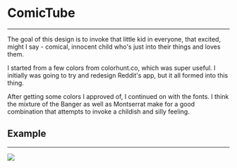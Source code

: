 # ComicTube
<hr>
The goal of this design is to invoke that little kid in everyone, that excited, might I say - comical, innocent child who's just into their things and loves them. 


I started from a few colors from colorhunt.co, which was super useful. I initially was going to try and redesign Reddit's app, but it all formed into this thing. 

After getting some colors I approved of, I continued on with the fonts. I think the mixture of the Banger as well as Montserrat make for a good combination that attempts to invoke a childish and silly feeling. 

## Example
<hr>
<img src="https://github.com/dev-segal/RandomDesigns/blob/master/apps/comictube/Android%20Mobile%20%E2%80%93%201.png" />
